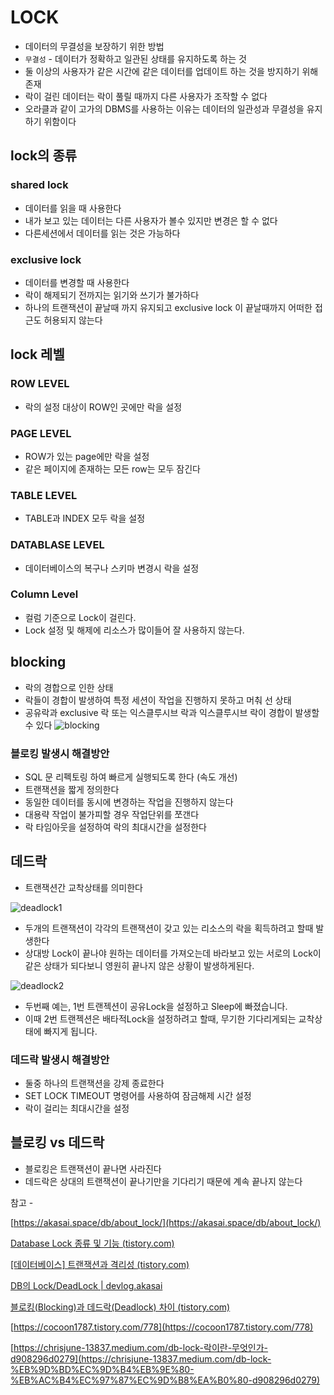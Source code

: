 # LOCK

- 데이터의 무결성을 보장하기 위한 방법
- `무결성` - 데이터가 정확하고 일관된 상태를 유지하도록 하는 것
- 둘 이상의 사용자가 같은 시간에 같은 데이터를 업데이트 하는 것을 방지하기 위해 존재
- 락이 걸린 데이터는 락이 풀릴 때까지 다른 사용자가 조작할 수 없다
- 오라클과 같이 고가의 DBMS를 사용하는 이유는 데이터의 일관성과 무결성을 유지하기 위함이다

## lock의 종류

### shared lock

- 데이터를 읽을 때 사용한다
- 내가 보고 있는 데이터는 다른 사용자가 볼수 있지만 변경은 할 수 없다
- 다른세션에서 데이터를 읽는 것은 가능하다

### exclusive lock

- 데이터를 변경할 때 사용한다
- 락이 해제되기 전까지는 읽기와 쓰기가 불가하다
- 하나의 트랜잭션이 끝날때 까지 유지되고 exclusive lock 이 끝날때까지 어떠한 접근도 허용되지 않는다

## lock 레벨

### ROW LEVEL

- 락의 설정 대상이 ROW인 곳에만 락을 설정

### PAGE LEVEL

- ROW가 있는 page에만 락을 설정
- 같은 페이지에 존재하는 모든 row는 모두 잠긴다

### TABLE LEVEL

- TABLE과 INDEX 모두 락을 설정

### DATABLASE LEVEL

- 데이터베이스의 복구나 스키마 변경시 락을 설정

### Column Level

- 컬럼 기준으로 Lock이 걸린다.
- Lock 설정 및 해제에 리소스가 많이들어 잘 사용하지 않는다.

## blocking

- 락의 경합으로 인한 상태
- 락들이 경합이 발생하여 특정 세션이 작업을 진행하지 못하고 머춰 선 상태
- 공유락과 exclusive 락 또는 익스클루시브 락과 익스클루시브 락이 경합이 발생할 수 있다
![blocking](https://user-images.githubusercontent.com/42866800/162599886-6f68922e-6a9f-4d29-bbed-a8a6ef2287bd.png)

### 블로킹 발생시 해결방안

- SQL 문 리펙토링 하여 빠르게 실행되도록 한다 (속도 개선)
- 트랜잭션을 짧게 정의한다
- 동일한 데이터를 동시에 변경하는 작업을 진행하지 않는다
- 대용략 작업이 불가피할 경우 작업단위를 쪼갠다
- 락 타임아웃을 설정하여 락의 최대시간을 설정한다

## 데드락

- 트랜잭션간 교착상태를 의미한다

![deadlock1](https://user-images.githubusercontent.com/42866800/162599889-5b1a0cff-7702-4ba7-87e1-cb7d9ee7db43.png)
- 두개의 트랜잭션이 각각의 트랜잭션이 갖고 있는 리소스의 락을 획득하려고 할때 발생한다
- 상대방 Lock이 끝나야 원하는 데이터를 가져오는데 바라보고 있는 서로의 Lock이 같은 상태가 되다보니 영원히 끝나지 않은 상황이 발생하게된다.

![deadlock2](https://user-images.githubusercontent.com/42866800/162599892-3518125e-be54-438e-af7f-474df87d73f3.png)
- 두번째 예는, 1번 트랜젝션이 공유Lock을 설정하고 Sleep에 빠졌습니다.
- 이때 2번 트랜젝션은 배타적Lock을 설정하려고 할때, 무기한 기다리게되는 교착상태에 빠지게 됩니다.

### 데드락 발생시 해결방안

- 둘중 하나의 트랜잭션을 강제 종료한다
- SET LOCK TIMEOUT 명령어를 사용하여 잠금해제 시간 설정
- 락이 걸리는 최대시간을 설정

## 블로킹 vs 데드락

- 블로킹은 트랜잭션이 끝나면 사라진다
- 데드락은 상대의 트랜잭션이 끝나기만을 기다리기 때문에 계속 끝나지 않는다

참고 - 

[https://akasai.space/db/about_lock/](https://akasai.space/db/about_lock/)

[Database Lock 종류 및 기능 (tistory.com)](https://centbin-dev.tistory.com/40)

[[데이터베이스] 트랜잭션과 격리성 (tistory.com)](https://sabarada.tistory.com/117)

[DB의 Lock/DeadLock | devlog.akasai](https://akasai.space/db/about_lock/)

[블로킹(Blocking)과 데드락(Deadlock) 차이 (tistory.com)](https://datacodingschool.tistory.com/100)

[https://cocoon1787.tistory.com/778](https://cocoon1787.tistory.com/778)

[https://chrisjune-13837.medium.com/db-lock-락이란-무엇인가-d908296d0279](https://chrisjune-13837.medium.com/db-lock-%EB%9D%BD%EC%9D%B4%EB%9E%80-%EB%AC%B4%EC%97%87%EC%9D%B8%EA%B0%80-d908296d0279)
